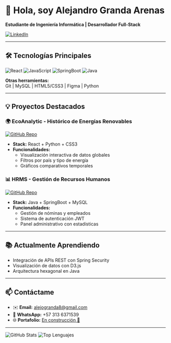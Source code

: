 # 👋 Hola, soy Alejandro Granda Arenas 
**Estudiante de Ingeniería Informática | Desarrollador Full-Stack**

[![LinkedIn](https://img.shields.io/badge/LinkedIn-Alejandro_Granda-0077B5?style=flat&logo=linkedin)](https://www.linkedin.com/in/alejandro-granda-ab263b316/)

---

## 🛠 Tecnologías Principales
![React](https://img.shields.io/badge/-React-61DAFB?logo=react&logoColor=white)
![JavaScript](https://img.shields.io/badge/-JavaScript-F7DF1E?logo=javascript&logoColor=black)
![SpringBoot](https://img.shields.io/badge/-SpringBoot-6DB33F?logo=springboot&logoColor=white)
![Java](https://img.shields.io/badge/-Java-007396?logo=java&logoColor=white)

**Otras herramientas:**  
Git | MySQL | HTML5/CSS3 | Figma | Python

---

## 💡 Proyectos Destacados

### 🌍 EcoAnalytic - Histórico de Energías Renovables
[![GitHub Repo](https://img.shields.io/badge/Ver_Código-ECoAnalytic-2CA5E0?style=flat&logo=github)](https://github.com/Alejitocx/EcoAnalytic)
- **Stack:** React + Python + CSS3
- **Funcionalidades:**
  - Visualización interactiva de datos globales
  - Filtros por país y tipo de energía
  - Gráficos comparativos temporales

### 📊 HRMS - Gestión de Recursos Humanos
[![GitHub Repo](https://img.shields.io/badge/Ver_Código-HRMS_System-2CA5E0?style=flat&logo=github)](https://github.com/Alejitocx/SOFTWARE-HRMS)
- **Stack:** Java + SpringBoot + MySQL
- **Funcionalidades:**
  - Gestión de nóminas y empleados
  - Sistema de autenticación JWT
  - Panel administrativo con estadísticas

---

## 📚 Actualmente Aprendiendo
- Integración de APIs REST con Spring Security
- Visualización de datos con D3.js
- Arquitectura hexagonal en Java

---

## 📫 Contáctame
- ✉️ **Email:** alejogranda8@gmail.com
- 📱 **WhatsApp:** +57 313 6371539
- 🌐 **Portafolio:** [En construcción 🚧](https://alejitocx.github.io/)

---

![GitHub Stats](https://github-readme-stats.vercel.app/api?username=Alejitocx&show_icons=true&theme=dark)
![Top Lenguajes](https://github-readme-stats.vercel.app/api/top-langs/?username=Alejitocx&layout=compact&theme=dark)
